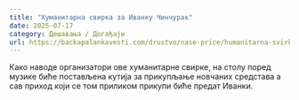 ```yaml
---
title: "Хуманитарна свирка за Иванку Чинчурак"
date: 2025-07-17
category: Дешавања / Догађаји
url: https://backapalankavesti.com/drustvo/nase-price/humanitarna-svirka-za-ivanku-cincurak/
---
```


Како наводе организатори ове хуманитарне свирке, на столу поред музике биће постављена кутија за прикупљање новчаних средстава а сав приход који се том приликом прикупи биће предат Иванки.
